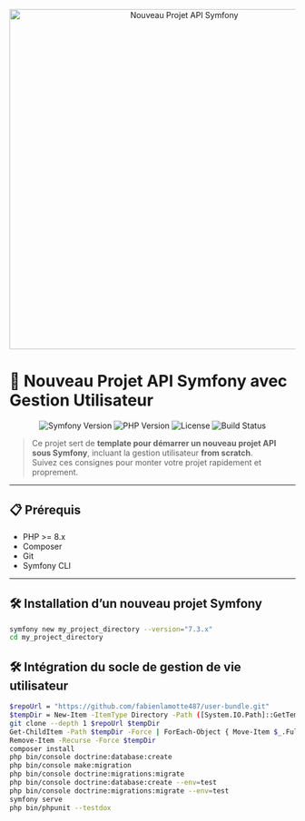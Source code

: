 <p align="center">
  <img src="docs/banner.png" alt="Nouveau Projet API Symfony" width="600"/>
</p>

# 🚀 Nouveau Projet API Symfony avec Gestion Utilisateur

<p align="center">
  <img src="https://img.shields.io/badge/Symfony-7.3.x-blue?logo=symfony" alt="Symfony Version"/>
  <img src="https://img.shields.io/badge/PHP-8.x-lightgrey?logo=php" alt="PHP Version"/>
  <img src="https://img.shields.io/badge/License-MIT-green" alt="License"/>
  <img src="https://img.shields.io/badge/build-passing-brightgreen" alt="Build Status"/>
</p>

> Ce projet sert de **template pour démarrer un nouveau projet API sous Symfony**, incluant la gestion utilisateur **from scratch**.  
> Suivez ces consignes pour monter votre projet rapidement et proprement.

---

## 📋 Prérequis

- PHP >= 8.x  
- Composer  
- Git  
- Symfony CLI  

---

## 🛠️ Installation d’un nouveau projet Symfony

```bash
symfony new my_project_directory --version="7.3.x"
cd my_project_directory
```
## 🛠️ Intégration du socle de gestion de vie utilisateur

```bash
$repoUrl = "https://github.com/fabienlamotte487/user-bundle.git"
$tempDir = New-Item -ItemType Directory -Path ([System.IO.Path]::GetTempPath() + [System.IO.Path]::GetRandomFileName())
git clone --depth 1 $repoUrl $tempDir
Get-ChildItem -Path $tempDir -Force | ForEach-Object { Move-Item $_.FullName . -Force }
Remove-Item -Recurse -Force $tempDir
composer install
php bin/console doctrine:database:create
php bin/console make:migration
php bin/console doctrine:migrations:migrate
php bin/console doctrine:database:create --env=test
php bin/console doctrine:migrations:migrate --env=test
symfony serve
php bin/phpunit --testdox
```

